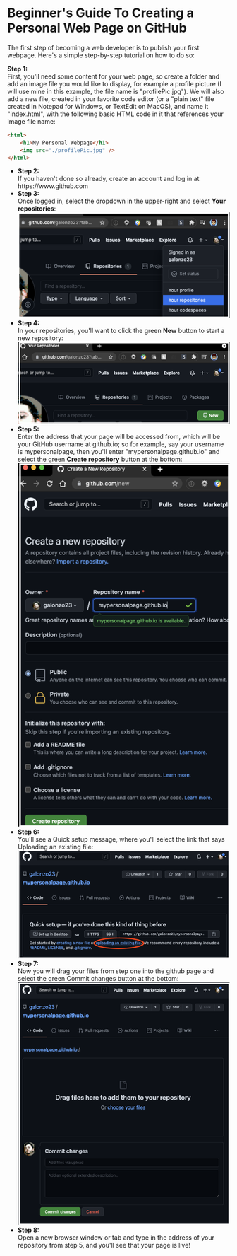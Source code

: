 <h1>Beginner's Guide To Creating a Personal Web Page on GitHub</h1>

The first step of becoming a web developer is to publish your first webpage. Here's a simple step-by-step tutorial on how to do so:

<b>Step 1:</b><br> 
First, you'll need some content for your web page, so create a folder and add an image file you would like to display, for example a profile picture (I will use mine in this example, the file name is "profilePic.jpg"). We will also add a new file, created in your favorite code editor (or a "plain text" file created in Notepad for Windows, or TextEdit on MacOS), and name it "index.html", with the following basic HTML code in it that references your image file name:
```html
<html>
    <h1>My Personal Webpage</h1>
    <img src="./profilePic.jpg" />
</html>
```
<ul><li><b>Step 2:</b><br>If you haven't done so already, create an account and log in at https://www.github.com</li>

<li><b>Step 3:</b><br>
Once logged in, select the dropdown in the upper-right and select <b>Your repositories</b>:<br>
<img src="screens/screen01.png" /></li>

<li><b>Step 4:</b><br>
In your repositories, you'll want to click the green <b>New</b> button to start a new repository:<br>
<img src="screens/screen02.png" /></li>

<li><b>Step 5:</b><br>
Enter the address that your page will be accessed from, which will be your GitHub username at github.io; so for example, say your username is mypersonalpage, then you'll enter "mypersonalpage.github.io" and select the green <b>Create repository</b> button at the bottom:<br>
<img src="screens/screen03.png" /></li>

<li><b>Step 6:</b><br>
You'll see a Quick setup message, where you'll select the link that says Uploading an existing file:<br>
<img src="screens/screen04.png" /></li>

<li><b>Step 7:</b><br>
Now you will drag your files from step one into the github page and select the green Commit changes button at the bottom:<br>
<img src="screens/screen05.png" /></li>

<li><b>Step 8:</b><br>
Open a new browser window or tab and type in the address of your repository from step 5, and you'll see that your page is live!</li></ul>
